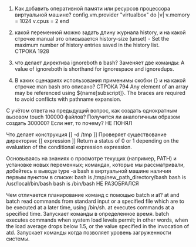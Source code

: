 1. Как добавить оперативной памяти или ресурсов процессора виртуальной машине?
config.vm.provider "virtualbox" do |v|
  v.memory = 1024
  v.cpus = 2
end
2. какой переменной можно задать длину журнала history, и на какой строчке manual это описывается
history-size (unset) -   Set the maximum number of history entries saved in the history list.  
 СТРОКА 1928

3. что делает директива ignoreboth в bash?
  Заменяет две команды: A value  of ignoreboth is shorthand for ignorespace and ignoredups.
  
4. В каких сценариях использования применимы скобки {} и на какой строчке man bash это описано?
СТРОКА 794
Any  element of an array may be referenced using ${name[subscript]}.  The braces are required to avoid conflicts with pathname expansion.  


С учётом ответа на предыдущий вопрос, как создать однократным вызовом touch 100000 файлов? Получится ли аналогичным образом создать 300000? Если нет, то почему?
 НЕ ПОНЯЛ
 
Что делает конструкция [[ -d /tmp ]]
Проверяет существование директории:
[[ expression ]]
              Return  a status of 0 or 1 depending on the evaluation of the conditional expression expression.  

Основываясь на знаниях о просмотре текущих (например, PATH) и установке новых переменных; командах, которые мы рассматривали, добейтесь в выводе type -a bash в виртуальной машине наличия первым пунктом в списке:
bash is /tmp/new_path_directory/bash
bash is /usr/local/bin/bash
bash is /bin/bash
НЕ РАЗОБРАЛСЯ

Чем отличается планирование команд с помощью batch и at?
at and batch read commands from standard input or a specified file which are to be executed at a later time, using /bin/sh.
at      executes commands at a specified time. Запускает команды в определенное время.
batch   executes commands when system load levels permit; in other words, when the load average drops below 1.5, or the value specified in the invocation of atd. Запускает команды когда позволяет уровень загруженности системы.

